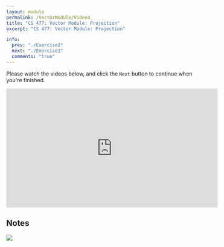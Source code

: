 ```yaml
---
layout: module
permalink: /VectorModule/Video4
title: "CS 477: Vector Module: Projection"
excerpt: "CS 477: Vector Module: Projection"

info:
  prev: "./Exercise2"
  next: "./Exercise3"
  comments: "true"
---
```


<p>
Please watch the videos below, and click the <code>Next</code> button to continue when you're finished.  
</p>

<p>


<iframe width="560" height="315" src="https://www.youtube.com/embed/C1r1qE6wzaQ" title="YouTube video player" frameborder="0" allow="accelerometer; autoplay; clipboard-write; encrypted-media; gyroscope; picture-in-picture" allowfullscreen></iframe>

</p>



<h2>Notes</h2>

<img src = "../images/VectorModule/Projection.svg">
